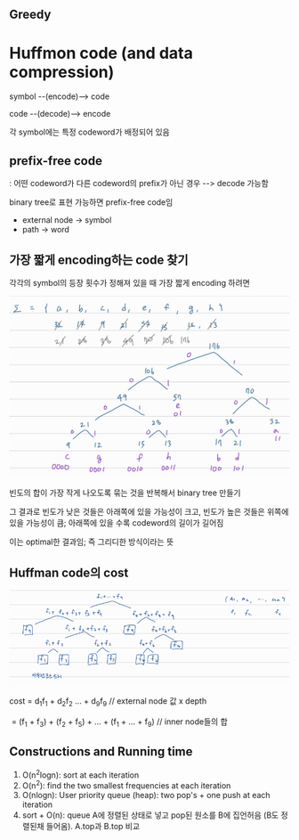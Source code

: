 ## Greedy

# Huffmon code (and data compression)

symbol --(encode)--> code

code --(decode)--> encode

각 symbol에는 특정 codeword가 배정되어 있음

## prefix-free code

: 어떤 codeword가 다른 codeword의 prefix가 아닌 경우 --> decode 가능함

binary tree로 표현 가능하면 prefix-free code임

- external node -> symbol
- path -> word



## 가장 짧게 encoding하는 code 찾기

각각의 symbol의 등장 횟수가 정해져 있을 때 가장 짧게 encoding 하려면

![image-20230426151736293](image/image-20230426151736293.png)

빈도의 합이 가장 작게 나오도록 묶는 것을 반복해서 binary tree 만들기

그 결과로 빈도가 낮은 것들은 아래쪽에 있을 가능성이 크고, 빈도가 높은 것들은 위쪽에 있을 가능성이 큼; 아래쪽에 있을 수록 codeword의 길이가 길어짐

이는 optimal한 결과임; 즉 그리디한 방식이라는 뜻



## Huffman code의 cost

![image-20230614124113147](./image/image-20230614124113147.png)

cost = d<sub>1</sub>f<sub>1</sub> + d<sub>2</sub>f<sub>2</sub> ... + d<sub>9</sub>f<sub>9</sub>	// external node 값 x depth

​    = (f<sub>1</sub> + f<sub>3</sub>) + (f<sub>2</sub> + f<sub>5</sub>) + ... + (f<sub>1</sub> + ... + f<sub>9</sub>)	// inner node들의 합





## Constructions and Running time

1. O(n<sup>2</sup>logn): sort at each iteration
2. O(n<sup>2</sup>): find the two smallest frequencies at each iteration
3. O(nlogn): User priority queue (heap): two pop's + one push at each iteration
4. sort + O(n):  queue A에 정렬된 상태로 넣고 pop된 원소를 B에 집언허음 (B도 정렬된채 들어옴).  A.top과 B.top 비교